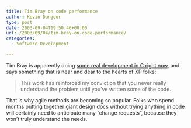 ```yaml
---
title: Tim Bray on code performance
author: Kevin Dangoor
type: post
date: 2003-09-04T19:50:46+00:00
url: /2003/09/04/tim-bray-on-code-performance/
categories:
  - Software Development

---
```

Tim Bray is apparently doing [some real development in C right now][1], and says something that is near and dear to the hearts of XP folks:

> This work has reinforced my conviction that you never really understand the problem until you&#8217;ve written some of the code.

That is why agile methods are becoming so popular. Folks who spend months putting together giant design docs without trying anything in code will certainly need to anticipate many &#8220;change requests&#8221;, because they won&#8217;t truly understand the needs.

 [1]: http://www.tbray.org/ongoing/When/200x/2003/09/01/OnC "ongoing Â· Millennial C"